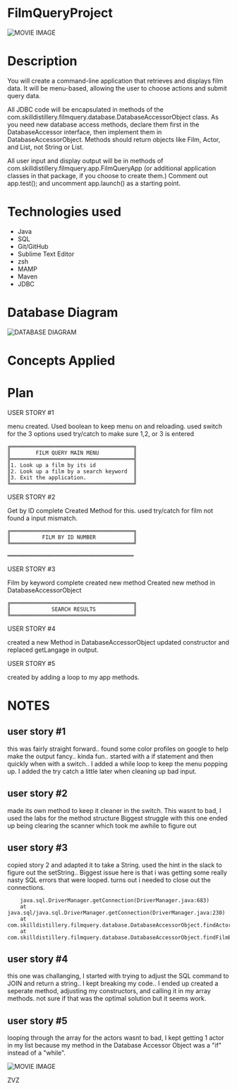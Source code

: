 # FilmQueryProject

![MOVIE IMAGE](./images/movie.png)

# Description
You will create a command-line application that retrieves and displays film data. It will be menu-based, allowing the user to choose actions and submit query data.

All JDBC code will be encapsulated in methods of the com.skilldistillery.filmquery.database.DatabaseAccessorObject class. As you need new database access methods, declare them first in the DatabaseAccessor interface, then implement them in DatabaseAccessorObject. Methods should return objects like Film, Actor, and List<Actor>, not String or List<String>.

All user input and display output will be in methods of com.skilldistillery.filmquery.app.FilmQueryApp (or additional application classes in that package, if you choose to create them.) Comment out app.test(); and uncomment app.launch() as a starting point.


# Technologies used
 - Java
 - SQL
 - Git/GitHub
 - Sublime Text Editor
 - zsh
 - MAMP
 - Maven
 - JDBC

# Database Diagram

![DATABASE DIAGRAM](./images/ERDiagram.png)

# Concepts Applied

# Plan

USER STORY #1

menu created. 
Used boolean to keep menu on and reloading. 
used switch for the 3 options
used try/catch to make sure 1,2, or 3 is entered
```
╔═══════════════════════════════════════╗
║        FILM QUERY MAIN MENU           ║
╠═══════════════════════════════════════╣
║1. Look up a film by its id            ║
║2. Look up a film by a search keyword  ║
║3. Exit the application.               ║
╚═══════════════════════════════════════╝
```
USER STORY #2

Get by ID complete
Created Method for this. 
used try/catch for film not found a input mismatch.


```
╔═══════════════════════════════════════╗
║          FILM BY ID NUMBER            ║
╚═══════════════════════════════════════╝

════════════════════════════════════════
```
USER STORY #3

Film by keyword complete
created new method
Created new method in DatabaseAccessorObject
```
╔═══════════════════════════════════════╗
║             SEARCH RESULTS            ║
╚═══════════════════════════════════════╝
```


USER STORY #4

created a new Method in DatabaseAccessorObject
updated constructor and replaced getLangage in output.

USER STORY #5

created by adding a loop to my app methods.

# NOTES

## user story #1
this was fairly straight forward.. found some color profiles on google to help make the output fancy.. kinda fun.. 
started with a if statement and then quickly when with a switch.. 
I added a while loop to keep the menu popping up. I added the try catch a little later when cleaning up bad input. 

## user story #2
made its own method to keep it cleaner in the switch.
This wasnt to bad, I used the labs for the method structure
Biggest struggle with this one ended up being clearing the scanner which took me awhile to figure out

## user story #3
copied  story 2 and adapted it to take a String. used the hint in the slack to figure out the setString.. Biggest issue here is that i was getting some really nasty SQL errors that were looped. turns out i needed to close out the connections. 
```
	java.sql.DriverManager.getConnection(DriverManager.java:683)
	at java.sql/java.sql.DriverManager.getConnection(DriverManager.java:230)
	at com.skilldistillery.filmquery.database.DatabaseAccessorObject.findActorsByFilmId(DatabaseAccessorObject.java:88)
	at com.skilldistillery.filmquery.database.DatabaseAccessorObject.findFilmByKeyword(DatabaseAccessorObject.java:133)
```
## user story #4
this one was challanging, I started with trying to adjust the SQL command to JOIN and return a string.. I kept breaking my code.. I ended up created a seperate method, adjusting my constructors, and calling it in my array methods. not sure if that was the optimal solution but it seems work. 

## user story #5
looping through the array for the actors wasnt to bad, I kept getting 1 actor in my list because my method in the Database Accessor Object was a "if" instead of a "while". 

![MOVIE IMAGE](./images/movie.png)

ZVZ

